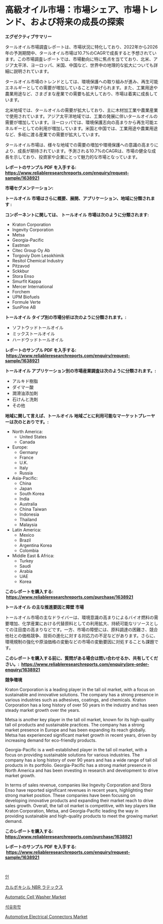 <p><h1>高級オイル市場：市場シェア、市場トレンド、および将来の成長の探索</h1></p><p><strong>エグゼクティブサマリー</strong></p>
<p><p>タールオイル市場調査レポートは、市場状況に特化しており、2022年から2026年の予測期間中、タールオイル市場は10.7%のCAGRで成長すると予想されています。この市場調査レポートでは、市場動向に特に焦点を当てており、北米、アジア太平洋、ヨーロッパ、米国、中国など、世界中の地理的な拡大についても詳細に説明されています。</p><p>タールオイル市場のトレンドとしては、環境保護への取り組みが進み、再生可能エネルギーとしての需要が増加していることが挙げられます。また、工業用途や農業用途など、さまざまな産業での需要も拡大しており、市場は着実に成長しています。</p><p>北米地域では、タールオイルの需要が拡大しており、主に木材加工業や農業産業で使用されています。アジア太平洋地域では、工業の発展に伴いタールオイルの需要が増加しています。ヨーロッパでは、環境保護志向の高まりから再生可能エネルギーとしての利用が増加しています。米国と中国では、工業用途や農業用途など、多岐に渡る産業での需要が拡大しています。</p><p>タールオイル市場は、様々な地域での需要の増加や環境保護への意識の高まりにより、成長が期待されています。予測される10.7%のCAGRは、市場の健全な成長を示しており、投資家や企業にとって魅力的な市場となっています。</p></p>
<p><strong>レポートのサンプル PDF を入手する: <a href="https://www.reliableresearchreports.com/enquiry/request-sample/1638921">https://www.reliableresearchreports.com/enquiry/request-sample/1638921</a></strong></p>
<p><strong>市場セグメンテーション:</strong></p>
<p><strong> トールオイル 市場はさらに概要、展開、アプリケーション、地域に分類されます :</strong></p>
<p><strong>コンポーネントに関しては、 トールオイル 市場は次のように分類されます: &nbsp;</strong></p>
<p><ul><li>Kraton Corporation</li><li>Ingevity Corporation</li><li>Metsa</li><li>Georgia-Pacific</li><li>Eastman</li><li>Citec Group Oy Ab</li><li>Torgoviy Dom Lesokhimik</li><li>Resitol Chemical Industry</li><li>Pitzavod</li><li>Sckkbur</li><li>Stora Enso</li><li>Smurfit Kappa</li><li>Mercer International</li><li>Forchem</li><li>UPM Biofuels</li><li>Formule Verte</li><li>SunPine AB</li></ul></p>
<p><strong> トールオイル タイプ別の市場分析は次のように分類されます。:</strong></p>
<p><ul><li>ソフトウッドトールオイル</li><li>ミックストールオイル</li><li>ハードウッドトールオイル</li></ul></p>
<p><strong>レポートのサンプル PDF を入手する: &nbsp;<a href="https://www.reliableresearchreports.com/enquiry/request-sample/1638921">https://www.reliableresearchreports.com/enquiry/request-sample/1638921</a></strong></p>
<p><strong> トールオイル アプリケーション別の市場産業調査は次のように分類されます。:</strong></p>
<p><ul><li>アルキド樹脂</li><li>ダイマー酸</li><li>潤滑油添加剤</li><li>石けんと洗剤</li><li>その他</li></ul></p>
<p><strong>地域に関して言えば、トールオイル 地域ごとに利用可能なマーケットプレーヤーは次のとおりです。:</strong></p>
<p><ul>
    <li>
        North America:
        <ul>
            <li>United States</li>
            <li>Canada</li>
        </ul>
    </li>
    <li>
        Europe:
        <ul>
            <li>Germany</li>
            <li>France</li>
            <li>U.K.</li>
            <li>Italy</li>
            <li>Russia</li>
        </ul>
    </li>
    <li>
        Asia-Pacific:
        <ul>
            <li>China</li>
            <li>Japan</li>
            <li>South Korea</li>
            <li>India</li>
            <li>Australia</li>
            <li>China Taiwan</li>
            <li>Indonesia</li>
            <li>Thailand</li>
            <li>Malaysia</li>
        </ul>
    </li>
    <li>
        Latin America:
        <ul>
            <li>Mexico</li>
            <li>Brazil</li>
            <li>Argentina Korea</li>
            <li>Colombia</li>
        </ul>
    </li>
    <li>
        Middle East & Africa:
        <ul>
            <li>Turkey</li>
            <li>Saudi</li>
            <li>Arabia</li>
            <li>UAE</li>
            <li>Korea</li>
        </ul>
    </li>
    </ul></p>
<p><strong>このレポートを購入する: &nbsp;<a href="https://www.reliableresearchreports.com/purchase/1638921">https://www.reliableresearchreports.com/purchase/1638921</a></strong></p>
<p><strong>トールオイル の主な推進要因と障壁 市場</strong></p>
<p><p>トールオイル市場の主なドライバーは、環境意識の高まりによるバイオ燃料の需要増加、化学産業における代替原料としての利用拡大、持続可能なリソースとしての注目度の高まりなどです。一方、市場の障壁には、原料調達の困難さ、競合他社との価格競争、技術の進化に対する対応力の不足などがあります。さらに、環境規制の強化や原油価格の変動などの市場の変動要因に対処することも課題です。</p></p>
<p><strong>このレポートを購入する前に、質問がある場合は問い合わせるか、共有してください。:&nbsp; <a href="https://www.reliableresearchreports.com/enquiry/pre-order-enquiry/1638921">https://www.reliableresearchreports.com/enquiry/pre-order-enquiry/1638921</a></strong></p>
<p><strong>競争環境</strong></p>
<p><p>Kraton Corporation is a leading player in the tall oil market, with a focus on sustainable and innovative solutions. The company has a strong presence in various industries such as adhesives, coatings, and chemicals. Kraton Corporation has a long history of over 50 years in the industry and has seen steady market growth over the years.</p><p>Metsa is another key player in the tall oil market, known for its high-quality tall oil products and sustainable practices. The company has a strong market presence in Europe and has been expanding its reach globally. Metsa has experienced significant market growth in recent years, driven by increasing demand for eco-friendly products.</p><p>Georgia-Pacific is a well-established player in the tall oil market, with a focus on providing sustainable solutions for various industries. The company has a long history of over 90 years and has a wide range of tall oil products in its portfolio. Georgia-Pacific has a strong market presence in North America and has been investing in research and development to drive market growth.</p><p>In terms of sales revenue, companies like Ingevity Corporation and Stora Enso have reported significant revenues in recent years, highlighting their strong market position. These companies have been focusing on developing innovative products and expanding their market reach to drive sales growth. Overall, the tall oil market is competitive, with key players like Kraton Corporation, Metsa, and Georgia-Pacific leading the way in providing sustainable and high-quality products to meet the growing market demand.</p></p>
<p><strong>このレポートを購入する: &nbsp; <a href="https://www.reliableresearchreports.com/purchase/1638921">https://www.reliableresearchreports.com/purchase/1638921</a></strong></p>
<p><strong>レポートのサンプル PDF を入手する: &nbsp;<a href="https://www.reliableresearchreports.com/enquiry/request-sample/1638921">https://www.reliableresearchreports.com/enquiry/request-sample/1638921</a></strong><strong></strong></p>
<p>&nbsp;</p>
<p><p><a href="https://github.com/Tristiarton768456/Market-Research-Report-List-1/blob/main/83495468425.md">인</a></p><p><a href="https://medium.com/@verniebarton2023/%E3%82%AB%E3%83%AB%E3%83%9C%E3%82%AD%E3%82%B7%E3%83%ABnbr%E3%83%A9%E3%83%86%E3%83%83%E3%82%AF%E3%82%B9%E5%B8%82%E5%A0%B4-%E7%A8%AE%E9%A1%9E-%E5%BF%9C%E7%94%A8-%E5%9C%B0%E7%90%86%E3%81%AB%E3%82%88%E3%82%8B%E5%8C%85%E6%8B%AC%E7%9A%84%E8%A9%95%E4%BE%A1-0d3ec51ff399">カルボキシル NBR ラテックス</a></p><p><a href="https://view.publitas.com/reportprime-1/automatic-cell-washer-market-size-2024-2031-global-industrial-analysis-key-geographical-regions-market-share-top-key-players-product-types-and-forecast-research-report/">Automatic Cell Washer Market</a></p><p><a href="https://github.com/vsoq0zknh59/Market-Research-Report-List-1/blob/main/96638488424.md">석유화학</a></p><p><a href="https://issuu.com/reportprime-2/docs/automotive-electrical-connectors-market-size-2030.">Automotive Electrical Connectors Market</a></p></p>